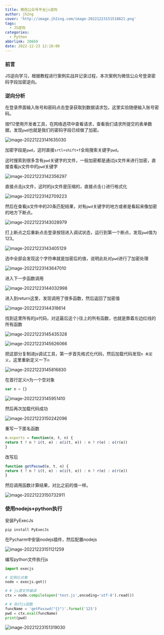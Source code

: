 ```yaml
---
title: 微信公众号平台js逆向
author: jh2ng
cover: 'http://image.jh2ing.com/image-20221223151518821.png'
tags:
  - JS逆向
categories:
  - Python
abbrlink: 20669
date: 2022-12-23 12:10:00
---
```


### 前言

JS逆向学习，根据教程进行案例实战并记录过程，本次案例为微信公众号登录密码字段加密逆向。

### 逆向分析

在登录界面输入账号和密码点击登录获取到数据请求包，这里实验随便输入账号密码。

按f12使用开发者工具，在网络选项中查看请求，查看我们请求所提交的表单数据，发现`pwd`也就是我们的密码字段已经做了加密。

![image-20221223141635030](http://image.jh2ing.com/image-20221223141635030.png)

加密字段是`pwd`，这时直接`srtl+shift+f`全局搜索关键字`pwd`。

这时搜索到很多含有`pwd`关键字的文件，一般加密都是通过js文件来进行加密，直接查看js文件中的`pwd`关键字

![image-20221223142356297](http://image.jh2ing.com/image-20221223142356297.png)

直接点击js文件，这时的js文件是压缩的，直接点击`{}`进行格式化

![image-20221223142709223](http://image.jh2ing.com/image-20221223142709223.png)

然后在查看js文件中的20条匹配结果，对有`pwd`关键字的地方或者是看起来像加密的地方下断点。

![image-20221223143028979](http://image.jh2ing.com/image-20221223143028979.png)

打上断点之后重新点击登录按钮进入调试状态，运行到第一个断点，发现`pwd`值为123。

![image-20221223143405129](http://image.jh2ing.com/image-20221223143405129.png)

选中全部会发现这个字符串就是加密后的值，说明此处对`pwd`进行了加密处理

![image-20221223143647010](http://image.jh2ing.com/image-20221223143647010.png)

进入下一步函数调用

![image-20221223144032998](http://image.jh2ing.com/image-20221223144032998.png)

进入到return这里，发现调用了很多函数，然后返回了加密值

![image-20221223144318614](http://image.jh2ing.com/image-20221223144318614.png)

找到这里所有的js代码，对这最后这个`}`往上的所有函数，也就是靠着左边红线的所有函数

![image-20221223145435328](http://image.jh2ing.com/image-20221223145435328.png)

![image-20221223145626066](http://image.jh2ing.com/image-20221223145626066.png)

把这部分复制进js调试工具，第一步首先格式化代码，然后加载代码发现`n 未定义`，这里重新定义一下`n`

![image-20221223145816830](http://image.jh2ing.com/image-20221223145816830.png)

在首行定义n为一个空对象

```js
var n = {}
```



![image-20221223145951410](http://image.jh2ing.com/image-20221223145951410.png)

然后再次加载代码成功

![image-20221223150242096](http://image.jh2ing.com/image-20221223150242096.png)

重写一下匿名函数

```js
n.exports = function(e, t, n) {
return t ? n ? i(t, e) : o(i(t, e)) : n ? r(e) : o(r(e))
}
```

改写后

```js
function getPasswd(e, t, n) {
return t ? n ? i(t, e) : o(i(t, e)) : n ? r(e) : o(r(e))
}
```

然后调用函数计算结果，对比之前的值一样。

![image-20221223150732911](http://image.jh2ing.com/image-20221223150732911.png)

### 使用nodejs+python执行

安装PyExecJs

```
pip install PyExecJs
```

在Pycharm中安装nodejs插件，然后配置nodejs

![image-20221223151121259](http://image.jh2ing.com/image-20221223151121259.png)

编写python文件执行js

```python
import execjs

# 实例化对象
node = execjs.get()

# # js源文件编译
ctx = node.compile(open('test.js',encoding='utf-8').read())

# # 执行js函数
funcName = 'getPasswd("{}")'.format('123')
pwd = ctx.eval(funcName)
print(pwd)
```

![image-20221223151319030](http://image.jh2ing.com/image-20221223151319030.png)
